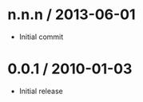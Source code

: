 
n.n.n / 2013-06-01 
==================

  * Initial commit

0.0.1 / 2010-01-03
==================

  * Initial release
